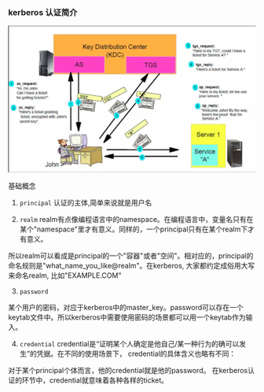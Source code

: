 ### kerberos 认证简介

![kerberos 认证流程](images/authcation_map.jpg)

基础概念

1. `principal` 认证的主体,简单来说就是用户名

2. `realm` realm有点像编程语言中的namespace。在编程语言中，变量名只有在某个"namespace"里才有意义。同样的，一个principal只有在某个realm下才有意义。

所以realm可以看成是principal的一个"容器"或者"空间"。相对应的，principal的命名规则是"what_name_you_like@realm"。在kerberos, 大家都约定成俗用大写来命名realm, 比如"EXAMPLE.COM"

3. `password`

某个用户的密码，对应于kerberos中的master_key。password可以存在一个keytab文件中。所以kerberos中需要使用密码的场景都可以用一个keytab作为输入。

4. `credential` credential是“证明某个人确定是他自己/某一种行为的确可以发生”的凭据。在不同的使用场景下， credential的具体含义也略有不同：

对于某个principal个体而言，他的credential就是他的password。
在kerberos认证的环节中，credential就意味着各种各样的ticket。
